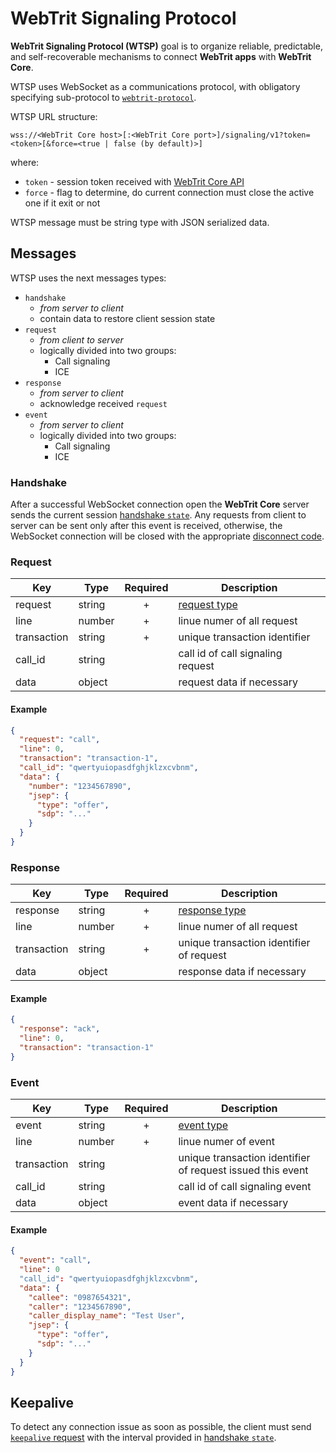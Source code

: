 # WebTrit Signaling Protocol

**WebTrit Signaling Protocol (WTSP)** goal is to organize reliable, predictable, and self-recoverable mechanisms to connect **WebTrit apps** with **WebTrit Core**.

WTSP uses WebSocket as a communications protocol, with obligatory specifying sub-protocol to [`webtrit-protocol`](websocket_subprotocol.md).

WTSP URL structure:
```
wss://<WebTrit Core host>[:<WebTrit Core port>]/signaling/v1?token=<token>[&force=<true | false (by default)>]
```
where:
- `token` - session token received with [WebTrit Core API](../api/index.md#core)
- `force` - flag to determine, do current connection must close the active one if it exit or not

WTSP message must be string type with JSON serialized data.

## Messages

WTSP uses the next messages types:
- `handshake`
  - *from server to client*
  - contain data to restore client session state
- `request`
  - *from client to server*
  - logically divided into two groups: 
    - Call signaling
    - ICE
- `response`
  - *from server to client*
  - acknowledge received `request`
- `event`
  - *from server to client*
  - logically divided into two groups: 
    - Call signaling
    - ICE

### Handshake

After a successful WebSocket connection open the **WebTrit Core** server sends the current session [handshake `state`](handshake_state.md). Any requests from client to server can be sent only after this event is received, otherwise, the WebSocket connection will be closed with the appropriate [disconnect code](disconnect_codes.md).

### Request

| Key | Type | Required | Description |
| --- | --- | :---: | --- |
| request | string | + | [request type](requests/index.md) |
| line | number | + | linue numer of all request |
| transaction | string | + | unique transaction identifier |
| call_id | string | | call id of call signaling request |
| data | object | | request data if necessary |

#### Example

```json
{
  "request": "call",
  "line": 0,
  "transaction": "transaction-1",
  "call_id": "qwertyuiopasdfghjklzxcvbnm",
  "data": {
    "number": "1234567890",
    "jsep": {
      "type": "offer",
      "sdp": "..."
    }
  }
}
```

### Response

| Key | Type | Required | Description |
| --- | --- | :---: | --- |
| response | string | + | [response type](responses/index.md) |
| line | number | + | linue numer of all request |
| transaction | string | + | unique transaction identifier of request |
| data | object | | response data if necessary |

#### Example

```json
{
  "response": "ack",
  "line": 0,
  "transaction": "transaction-1"
}
```

### Event

| Key | Type | Required | Description |
| --- | --- | :---: | --- |
| event | string | + | [event type](events/index.md) |
| line | number | + | linue numer of event |
| transaction | string | | unique transaction identifier of request issued this event |
| call_id | string | | call id of call signaling event |
| data | object | | event data if necessary |

#### Example

```json
{
  "event": "call",
  "line": 0
  "call_id": "qwertyuiopasdfghjklzxcvbnm",
  "data": {
    "callee": "0987654321",
    "caller": "1234567890",
    "caller_display_name": "Test User",
    "jsep": {
      "type": "offer",
      "sdp": "..."
    }
  }
}
```

## Keepalive

To detect any connection issue as soon as possible, the client must send [`keepalive` request](requests/keepalive.md) with the interval provided in [handshake `state`](handshake_state.md).
